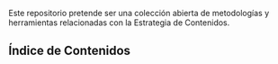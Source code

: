 Este repositorio pretende ser una colección abierta de metodologías y herramientas relacionadas con la Estrategia de Contenidos.

## Índice de Contenidos ##
